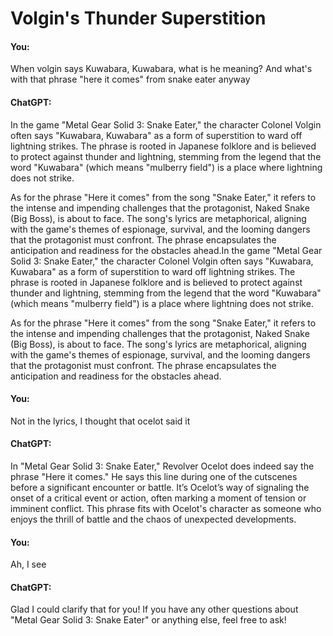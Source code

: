 # Volgin's Thunder Superstition

#### You:
When volgin says Kuwabara, Kuwabara, what is he meaning? And what's with that phrase "here it comes" from snake eater anyway 

#### ChatGPT:
In the game "Metal Gear Solid 3: Snake Eater," the character Colonel Volgin often says "Kuwabara, Kuwabara" as a form of superstition to ward off lightning strikes. The phrase is rooted in Japanese folklore and is believed to protect against thunder and lightning, stemming from the legend that the word "Kuwabara" (which means "mulberry field") is a place where lightning does not strike.

As for the phrase "Here it comes" from the song "Snake Eater," it refers to the intense and impending challenges that the protagonist, Naked Snake (Big Boss), is about to face. The song's lyrics are metaphorical, aligning with the game's themes of espionage, survival, and the looming dangers that the protagonist must confront. The phrase encapsulates the anticipation and readiness for the obstacles ahead.In the game "Metal Gear Solid 3: Snake Eater," the character Colonel Volgin often says "Kuwabara, Kuwabara" as a form of superstition to ward off lightning strikes. The phrase is rooted in Japanese folklore and is believed to protect against thunder and lightning, stemming from the legend that the word "Kuwabara" (which means "mulberry field") is a place where lightning does not strike.

As for the phrase "Here it comes" from the song "Snake Eater," it refers to the intense and impending challenges that the protagonist, Naked Snake (Big Boss), is about to face. The song's lyrics are metaphorical, aligning with the game's themes of espionage, survival, and the looming dangers that the protagonist must confront. The phrase encapsulates the anticipation and readiness for the obstacles ahead.


#### You:
Not in the lyrics, I thought that ocelot said it

#### ChatGPT:
In "Metal Gear Solid 3: Snake Eater," Revolver Ocelot does indeed say the phrase "Here it comes." He says this line during one of the cutscenes before a significant encounter or battle. It’s Ocelot’s way of signaling the onset of a critical event or action, often marking a moment of tension or imminent conflict. This phrase fits with Ocelot's character as someone who enjoys the thrill of battle and the chaos of unexpected developments.


#### You:
Ah, I see

#### ChatGPT:
Glad I could clarify that for you! If you have any other questions about "Metal Gear Solid 3: Snake Eater" or anything else, feel free to ask!
